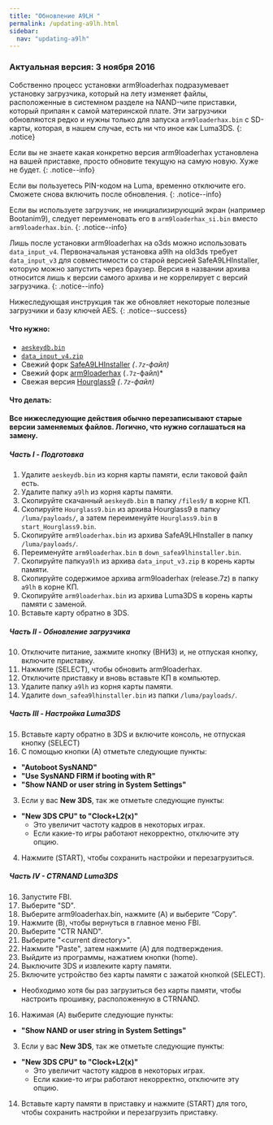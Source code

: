 ```yaml
---
title: "Обновление A9LH "
permalink: /updating-a9lh.html
sidebar:
  nav: "updating-a9lh"
---
```


### Актуальная версия: 3 ноября 2016

Собственно процесс установки arm9loaderhax подразумевает установку загрузчика, который на лету изменяет файлы, расположенные в системном разделе на NAND-чипе приставки, который припаян к самой материнской плате. Эти загрузчики обновляются редко и нужны только для запуска `arm9loaderhax.bin` с SD-карты, которая, в нашем случае, есть ни что иное как Luma3DS.
{: .notice}

Если вы не знаете какая конкретно версия arm9loaderhax установлена на вашей приставке, просто обновите текущую на самую новую. Хуже не будет.
{: .notice--info}

Если вы пользуетесь PIN-кодом на Luma, временно отключите его. Сможете снова включить после обновления. 
{: .notice--info}

Если вы используете загрузчик, не инициализирующий экран (например Bootanim9), следует переименовать его в `arm9loaderhax_si.bin` вместо `arm9loaderhax.bin`.
{: .notice--info}

Лишь после установки arm9loaderhax на o3ds можно использовать `data_input_v4`. Первоначальная установка a9lh на old3ds требует `data_input_v3` для совместимости со старой версией SafeA9LHInstaller, которую можно запустить через браузер. Версия в названии архива относится лишь к версии самого архива и не коррелирует с версий загрузчика. 
{: .notice--info}

Нижеследующая инструкция так же обновляет некоторые полезные загрузчики и базу ключей AES. 
{: .notice--success}

#### <a name="what_need" />Что нужно: 

* [`aeskeydb.bin`](magnet:?xt=urn:btih:18b3a17f78e2376e05feaa150749d9fd689b25dc&dn=aeskeydb.bin&tr=udp%3A%2F%2Ftracker.coppersurfer.tk%3A6969%2Fannounce&tr=udp%3A%2F%2Ftracker.opentrackr.org%3A1337%2Fannounce&tr=http%3A%2F%2Ftracker.opentrackr.org%3A1337%2Fannounce&tr=udp%3A%2F%2Fzer0day.ch%3A1337%2Fannounce&tr=udp%3A%2F%2Ftracker.leechers-paradise.org%3A6969%2Fannounce&tr=http%3A%2F%2Fexplodie.org%3A6969%2Fannounce&tr=udp%3A%2F%2Fexplodie.org%3A6969%2Fannounce&tr=udp%3A%2F%2F9.rarbg.com%3A2710%2Fannounce&tr=udp%3A%2F%2Fp4p.arenabg.com%3A1337%2Fannounce&tr=http%3A%2F%2Fp4p.arenabg.com%3A1337%2Fannounce&tr=udp%3A%2F%2Ftracker.aletorrenty.pl%3A2710%2Fannounce&tr=http%3A%2F%2Ftracker.aletorrenty.pl%3A2710%2Fannounce&tr=http%3A%2F%2Ftracker1.wasabii.com.tw%3A6969%2Fannounce&tr=http%3A%2F%2Ftracker.baravik.org%3A6970%2Fannounce&tr=http%3A%2F%2Ftracker.tfile.me%2Fannounce&tr=udp%3A%2F%2Ftorrent.gresille.org%3A80%2Fannounce&tr=http%3A%2F%2Ftorrent.gresille.org%2Fannounce&tr=udp%3A%2F%2Ftracker.yoshi210.com%3A6969%2Fannounce&tr=udp%3A%2F%2Ftracker.tiny-vps.com%3A6969%2Fannounce&tr=udp%3A%2F%2Ftracker.filetracker.pl%3A8089%2Fannounce)
* [`data_input_v4.zip`](magnet:?xt=urn:btih:00f03ff69b5961307303d5e4778a2f65a528bf2d&dn=data%5Finput%5Fv4.zip&tr=udp%3A%2F%2Ftracker.coppersurfer.tk%3A6969%2Fannounce&tr=udp%3A%2F%2Ftracker.opentrackr.org%3A1337%2Fannounce&tr=http%3A%2F%2Ftracker.opentrackr.org%3A1337%2Fannounce&tr=udp%3A%2F%2Fzer0day.ch%3A1337%2Fannounce&tr=udp%3A%2F%2Ftracker.leechers-paradise.org%3A6969%2Fannounce&tr=http%3A%2F%2Fexplodie.org%3A6969%2Fannounce&tr=udp%3A%2F%2Fexplodie.org%3A6969%2Fannounce&tr=udp%3A%2F%2F9.rarbg.com%3A2710%2Fannounce&tr=udp%3A%2F%2Fp4p.arenabg.com%3A1337%2Fannounce&tr=http%3A%2F%2Fp4p.arenabg.com%3A1337%2Fannounce&tr=udp%3A%2F%2Ftracker.aletorrenty.pl%3A2710%2Fannounce&tr=http%3A%2F%2Ftracker.aletorrenty.pl%3A2710%2Fannounce&tr=http%3A%2F%2Ftracker1.wasabii.com.tw%3A6969%2Fannounce&tr=http%3A%2F%2Ftracker.baravik.org%3A6970%2Fannounce&tr=http%3A%2F%2Ftracker.tfile.me%2Fannounce&tr=udp%3A%2F%2Ftorrent.gresille.org%3A80%2Fannounce&tr=http%3A%2F%2Ftorrent.gresille.org%2Fannounce&tr=udp%3A%2F%2Ftracker.yoshi210.com%3A6969%2Fannounce&tr=udp%3A%2F%2Ftracker.tiny-vps.com%3A6969%2Fannounce&tr=udp%3A%2F%2Ftracker.filetracker.pl%3A8089%2Fannounce)
* Свежий форк [SafeA9LHInstaller](https://github.com/Plailect/SafeA9LHInstaller/releases/latest) *(`.7z`-файл)*
* Свежий форк [arm9loaderhax](https://github.com/AuroraWright/arm9loaderhax/releases/latest) (`.7z`-файл)*
* Свежая версия [Hourglass9](https://github.com/d0k3/Hourglass9/releases/latest) *(`.7z`-файл)*

#### <a name="instructions" />Что делать:

**Все нижеследующие действия обычно перезаписывают старые версии заменяемых файлов. Логично, что нужно соглашаться на замену.**

##### <a name="part1" />Часть I - Подготовка

1. Удалите `aeskeydb.bin` из корня карты памяти, если таковой файл есть.
13. Удалите папку `a9lh` из корня карты памяти.
2. Скопируйте скачанный `aeskeydb.bin` в папку `/files9/` в корне КП.
3. Скопируйте `Hourglass9.bin` из архива Hourglass9 в папку `/luma/payloads/`, а затем переименуйте `Hourglass9.bin` в `start_Hourglass9.bin`.
5. Скопируйте `arm9loaderhax.bin` из архива SafeA9LHInstaller  в папку `/luma/payloads/`.
9. Переименуйте `arm9loaderhax.bin` в `down_safea9lhinstaller.bin`.
7. Скопируйте папку`a9lh` из архива `data_input_v3.zip` в корень карты памяти.
8. Скопируйте содержимое архива arm9loaderhax (release.7z) в папку `a9lh` в корне КП.
8. Скопируйте  `arm9loaderhax.bin` из архива Luma3DS в корень карты памяти с заменой. 
9. Вставьте карту обратно в 3DS.

##### <a name="part2" />Часть II - Обновление загрузчика

10. Отключите питание, зажмите кнопку (ВНИЗ) и, не отпуская кнопку, включите приставку.
11. Нажмите (SELECT), чтобы обновить arm9loaderhax.
12. Отключите приставку и вновь вставьте КП в компьютер.
13. Удалите папку `a9lh` из корня карты памяти.
14. Удалите `down_safea9lhinstaller.bin` из папки `/luma/payloads/`.

##### <a name="part3" />Часть III - Настройка Luma3DS

15. Вставьте карту обратно в 3DS и включите консоль, не отпуская кнопку (SELECT)
2. С помощью кнопки (А) отметьте следующие пункты:     
  + **"Autoboot SysNAND"**
  + **"Use SysNAND FIRM if booting with R"**
  + **"Show NAND or user string in System Settings"**
3. Если у вас **New 3DS**, так же отметьте следующие пункты: 
  + **"New 3DS CPU" to "Clock+L2(x)"**
    + Это увеличит частоту кадров в некоторых играх.
    + Если какие-то игры работают некорректно, отключите эту опцию.
4. Нажмите (START), чтобы сохранить настройки и перезагрузиться. 

##### <a name="part4" />Часть IV - CTRNAND Luma3DS

16. Запустите FBI.
17. Выберите "SD".
4. Выберите arm9loaderhax.bin, нажмите (A) и выберите “Copy”.
9. Нажмите (B), чтобы вернуться в главное меню FBI.
10. Выберите "CTR NAND".
11. Выберите "\<current directory>".
12. Нажмите "Paste", затем нажмите (A) для подтверждения.
8. Выйдите из программы, нажатием кнопки (home).
9. Выключите 3DS и извлеките карту памяти. 
10. Включите устройство без карты памяти с зажатой кнопкой (SELECT).
  + Необходимо хотя бы раз загрузиться без карты памяти, чтобы настроить прошивку, расположенную в CTRNAND.
16. Нажимая (A) выберите следующие пункты: 
  + **"Show NAND or user string in System Settings"**
3. Если у вас **New 3DS**, так же отметьте следующие пункты: 
  + **"New 3DS CPU" to "Clock+L2(x)"**
    + Это увеличит частоту кадров в некоторых играх.
    + Если какие-то игры работают некорректно, отключите эту опцию.
14. Вставьте карту памяти в приставку и нажмите (START) для того, чтобы сохранить настройки и перезагрузить приставку. 
